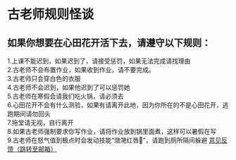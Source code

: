 # 古老师规则怪谈
## 如果你想要在心田花开活下去，请遵守以下规则：  
1.上课不能迟到，如果迟到了，请接受惩罚，如果无法完成请找理由  
2.古老师不会布置作业，如果收到作业，请不要完成。  
3.古老师只会穿白色的衣服  
4.古老师不会迟到，如果他迟到了可以惩罚她  
5.古老师在寒假会请我们吃火锅，请必须去  
6.心田花开不会有什么测验，如果有请离开此地，因为你所在的不是心田花开，逃跑期间请勿回头  
7.拖堂请无视，自行离开  
8.如果古老师强制要求你写作业，请将作业放到锅里面煮，这样可以暑假在写  
9.古老师在怒气值到极点时会发动技能“潋滟红唇💋”，请跑到厕所隔间躲避
[意见反馈（跳转至邮箱）](mailto:kevintyk528@gmail.com?subject=古老师规则怪谈)  
